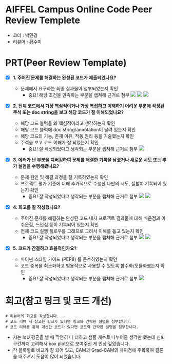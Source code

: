 # AIFFEL Campus Online Code Peer Review Templete
- 코더 : 박민경
- 리뷰어 : 황수미


# PRT(Peer Review Template)
- [x]  **1. 주어진 문제를 해결하는 완성된 코드가 제출되었나요?**
    - 문제에서 요구하는 최종 결과물이 첨부되었는지 확인
        - 중요! 해당 조건을 만족하는 부분을 캡쳐해 근거로 첨부
          <img src = "https://github.com/user-attachments/assets/53e29376-af19-431d-ac62-2a3d48f3c3fb">
          <img src = "https://github.com/user-attachments/assets/2fd381da-9a94-4182-820a-863bb5aafd30">
          <img src = "https://github.com/user-attachments/assets/94f8e24e-013a-4170-95f3-2cdf4a222673">
    
- [x]  **2. 전체 코드에서 가장 핵심적이거나 가장 복잡하고 이해하기 어려운 부분에 작성된 
주석 또는 doc string을 보고 해당 코드가 잘 이해되었나요?**
    - 해당 코드 블럭을 왜 핵심적이라고 생각하는지 확인
    - 해당 코드 블럭에 doc string/annotation이 달려 있는지 확인
    - 해당 코드의 기능, 존재 이유, 작동 원리 등을 기술했는지 확인
    - 주석을 보고 코드 이해가 잘 되었는지 확인
        - 중요! 잘 작성되었다고 생각되는 부분을 캡쳐해 근거로 첨부
          <img src = "https://github.com/user-attachments/assets/e01560aa-016b-436c-ac60-70158d3e7262">
        
- [x]  **3. 에러가 난 부분을 디버깅하여 문제를 해결한 기록을 남겼거나
새로운 시도 또는 추가 실험을 수행해봤나요?**
    - 문제 원인 및 해결 과정을 잘 기록하였는지 확인
    - 프로젝트 평가 기준에 더해 추가적으로 수행한 나만의 시도, 
    실험이 기록되어 있는지 확인
        - 중요! 잘 작성되었다고 생각되는 부분을 캡쳐해 근거로 첨부
          <img src = "https://github.com/user-attachments/assets/e3c8e903-ac12-4726-acd9-fd6e8aa00f55">
          <img src = "https://github.com/user-attachments/assets/ed2b57fa-73d5-4ea3-ba71-0282cf923716">
        
- [x]  **4. 회고를 잘 작성했나요?**
    - 주어진 문제를 해결하는 완성된 코드 내지 프로젝트 결과물에 대해
    배운점과 아쉬운점, 느낀점 등이 기록되어 있는지 확인
    - 전체 코드 실행 플로우를 그래프로 그려서 이해를 돕고 있는지 확인
        - 중요! 잘 작성되었다고 생각되는 부분을 캡쳐해 근거로 첨부
          <img src = "https://github.com/user-attachments/assets/ad9ae9a9-83bc-4c64-8b83-ac987538b496">
          <img src = "https://github.com/user-attachments/assets/7a6ff588-8b7d-40c8-9e4c-25381b34f36a">
        
- [x]  **5. 코드가 간결하고 효율적인가요?**
    - 파이썬 스타일 가이드 (PEP8) 를 준수하였는지 확인
    - 코드 중복을 최소화하고 범용적으로 사용할 수 있도록 함수화/모듈화했는지 확인
        - 중요! 잘 작성되었다고 생각되는 부분을 캡쳐해 근거로 첨부
          <img src = "https://github.com/user-attachments/assets/fc0be962-8b22-42cc-802f-7091150861c2">


# 회고(참고 링크 및 코드 개선)
```
# 리뷰어의 회고를 작성합니다.
# 코드 리뷰 시 참고한 링크가 있다면 링크와 간략한 설명을 첨부합니다.
# 코드 리뷰를 통해 개선한 코드가 있다면 코드와 간략한 설명을 첨부합니다.
```
- 저는 IoU 평균을 낼 때 막연히 다 더하고 샘플 개수로 나누어줄 생각만 했는데 신뢰구간까지 고려해서 box plot으로 보여주신 게 인상 깊었습니다.
- 각 블록별로 비교가 잘 되어 있고, CAM과 Grad-CAM의 차이점에 주목하여 결론을 내주셔서 도움이 많이 되었습니다.
